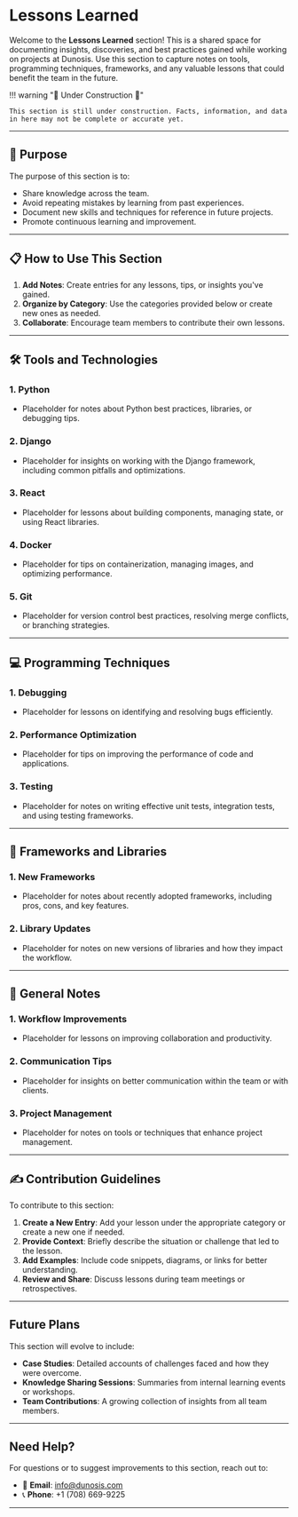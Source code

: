 # Lessons Learned

Welcome to the **Lessons Learned** section! This is a shared space for documenting insights, discoveries, and best practices gained while working on projects at Dunosis. Use this section to capture notes on tools, programming techniques, frameworks, and any valuable lessons that could benefit the team in the future.

!!! warning ":construction: Under Construction :construction:"

    This section is still under construction. Facts, information, and data in here may not be complete or accurate yet. 

---

## 🧭 Purpose

The purpose of this section is to:

- Share knowledge across the team.
- Avoid repeating mistakes by learning from past experiences.
- Document new skills and techniques for reference in future projects.
- Promote continuous learning and improvement.

---

## 📋 How to Use This Section

1. **Add Notes**: Create entries for any lessons, tips, or insights you've gained.
2. **Organize by Category**: Use the categories provided below or create new ones as needed.
3. **Collaborate**: Encourage team members to contribute their own lessons.

---

## 🛠 Tools and Technologies

### 1. Python
- Placeholder for notes about Python best practices, libraries, or debugging tips.

### 2. Django
- Placeholder for insights on working with the Django framework, including common pitfalls and optimizations.

### 3. React
- Placeholder for lessons about building components, managing state, or using React libraries.

### 4. Docker
- Placeholder for tips on containerization, managing images, and optimizing performance.

### 5. Git
- Placeholder for version control best practices, resolving merge conflicts, or branching strategies.

---

## 💻 Programming Techniques

### 1. Debugging
- Placeholder for lessons on identifying and resolving bugs efficiently.

### 2. Performance Optimization
- Placeholder for tips on improving the performance of code and applications.

### 3. Testing
- Placeholder for notes on writing effective unit tests, integration tests, and using testing frameworks.

---

## 🚀 Frameworks and Libraries

### 1. New Frameworks
- Placeholder for notes about recently adopted frameworks, including pros, cons, and key features.

### 2. Library Updates
- Placeholder for notes on new versions of libraries and how they impact the workflow.

---

## 📝 General Notes

### 1. Workflow Improvements
- Placeholder for lessons on improving collaboration and productivity.

### 2. Communication Tips
- Placeholder for insights on better communication within the team or with clients.

### 3. Project Management
- Placeholder for notes on tools or techniques that enhance project management.

---

## ✍️ Contribution Guidelines

To contribute to this section:

1. **Create a New Entry**: Add your lesson under the appropriate category or create a new one if needed.
2. **Provide Context**: Briefly describe the situation or challenge that led to the lesson.
3. **Add Examples**: Include code snippets, diagrams, or links for better understanding.
4. **Review and Share**: Discuss lessons during team meetings or retrospectives.

---

## Future Plans

This section will evolve to include:

- **Case Studies**: Detailed accounts of challenges faced and how they were overcome.
- **Knowledge Sharing Sessions**: Summaries from internal learning events or workshops.
- **Team Contributions**: A growing collection of insights from all team members.

---

## Need Help?

For questions or to suggest improvements to this section, reach out to:

- 📧 **Email**: [info@dunosis.com](mailto:info@dunosis.com)
- 📞 **Phone**: +1 (708) 669-9225

---